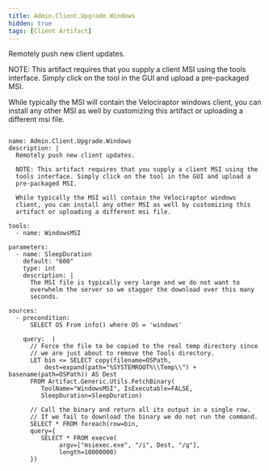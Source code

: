 ```yaml
---
title: Admin.Client.Upgrade.Windows
hidden: true
tags: [Client Artifact]
---
```


Remotely push new client updates.

NOTE: This artifact requires that you supply a client MSI using the
tools interface. Simply click on the tool in the GUI and upload a
pre-packaged MSI.

While typically the MSI will contain the Velociraptor windows
client, you can install any other MSI as well by customizing this
artifact or uploading a different msi file.


<pre><code class="language-yaml">
name: Admin.Client.Upgrade.Windows
description: |
  Remotely push new client updates.

  NOTE: This artifact requires that you supply a client MSI using the
  tools interface. Simply click on the tool in the GUI and upload a
  pre-packaged MSI.

  While typically the MSI will contain the Velociraptor windows
  client, you can install any other MSI as well by customizing this
  artifact or uploading a different msi file.

tools:
  - name: WindowsMSI

parameters:
  - name: SleepDuration
    default: "600"
    type: int
    description: |
      The MSI file is typically very large and we do not want to
      overwhelm the server so we stagger the download over this many
      seconds.

sources:
  - precondition:
      SELECT OS From info() where OS = 'windows'

    query:  |
      // Force the file to be copied to the real temp directory since
      // we are just about to remove the Tools directory.
      LET bin &lt;= SELECT copy(filename=OSPath,
          dest=expand(path="%SYSTEMROOT%\\Temp\\") + basename(path=OSPath)) AS Dest
      FROM Artifact.Generic.Utils.FetchBinary(
         ToolName="WindowsMSI", IsExecutable=FALSE,
         SleepDuration=SleepDuration)

      // Call the binary and return all its output in a single row.
      // If we fail to download the binary we do not run the command.
      SELECT * FROM foreach(row=bin,
      query={
         SELECT * FROM execve(
              argv=["msiexec.exe", "/i", Dest, "/q"],
              length=10000000)
      })

</code></pre>

